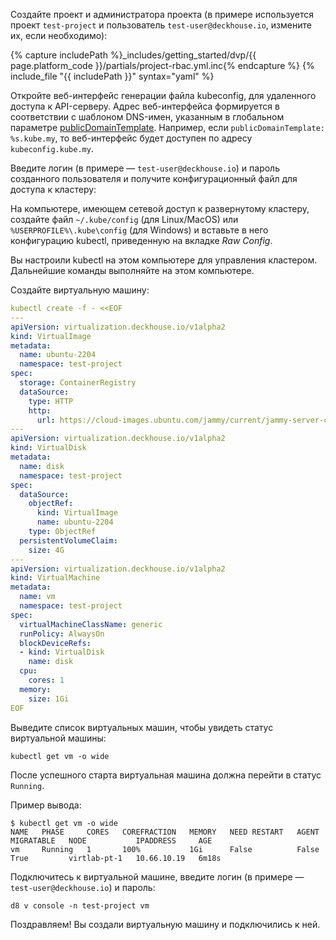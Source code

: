 <script type="text/javascript" src='{% javascript_asset_tag getting-started %}[_assets/js/getting-started.js]{% endjavascript_asset_tag %}'></script>
<script type="text/javascript" src='{% javascript_asset_tag getting-started-access %}[_assets/js/getting-started-access.js]{% endjavascript_asset_tag %}'></script>
<script type="text/javascript" src='{% javascript_asset_tag bcrypt %}[_assets/js/bcrypt.js]{% endjavascript_asset_tag %}'></script>

Создайте проект и администратора проекта (в примере используется проект `test-project` и пользователь `test-user@deckhouse.io`, измените их, если необходимо):

{% capture includePath %}_includes/getting_started/dvp/{{ page.platform_code }}/partials/project-rbac.yml.inc{% endcapture %}
{% include_file "{{ includePath }}" syntax="yaml" %}

Откройте веб-интерфейс генерации файла kubeconfig, для удаленного доступа к API-серверу. Адрес веб-интерфейса формируется в соответствии с шаблоном DNS-имен, указанным в глобальном параметре [publicDomainTemplate](/products/kubernetes-platform/documentation/v1/reference/api/global.html#parameters-modules-publicdomaintemplate). Например, если `publicDomainTemplate: %s.kube.my`, то веб-интерфейс будет доступен по адресу `kubeconfig.kube.my`.
 
Введите логин (в примере — `test-user@deckhouse.io`) и пароль созданного пользователя и получите конфигурационный файл для доступа к кластеру:

На компьютере, имеющем сетевой доступ к развернутому кластеру, создайте файл `~/.kube/config` (для Linux/MacOS) или `%USERPROFILE%\.kube\config` (для Windows) и вставьте в него конфигурацию kubectl, приведенную на вкладке *Raw Config*.

Вы настроили kubectl на этом компьютере для управления кластером. Дальнейшие команды выполняйте на этом компьютере. 

Создайте виртуальную машину:

```yaml
kubectl create -f - <<EOF
---
apiVersion: virtualization.deckhouse.io/v1alpha2
kind: VirtualImage
metadata:
  name: ubuntu-2204
  namespace: test-project
spec:
  storage: ContainerRegistry
  dataSource:
    type: HTTP
    http:
      url: https://cloud-images.ubuntu.com/jammy/current/jammy-server-cloudimg-amd64.img
---
apiVersion: virtualization.deckhouse.io/v1alpha2
kind: VirtualDisk
metadata:
  name: disk
  namespace: test-project
spec:
  dataSource:
    objectRef:
      kind: VirtualImage
      name: ubuntu-2204
    type: ObjectRef
  persistentVolumeClaim:
    size: 4G
---
apiVersion: virtualization.deckhouse.io/v1alpha2
kind: VirtualMachine
metadata:
  name: vm
  namespace: test-project
spec:
  virtualMachineClassName: generic
  runPolicy: AlwaysOn
  blockDeviceRefs:
  - kind: VirtualDisk
    name: disk
  cpu:
    cores: 1
  memory:
    size: 1Gi
EOF
```

Выведите список виртуальных машин, чтобы увидеть статус виртуальной машины:

```shell
kubectl get vm -o wide
```

После успешного старта виртуальная машина должна перейти в статус `Running`.

Пример вывода:
```console
$ kubectl get vm -o wide
NAME   PHASE     CORES   COREFRACTION   MEMORY   NEED RESTART   AGENT   MIGRATABLE   NODE           IPADDRESS     AGE
vm     Running   1       100%           1Gi      False          False   True         virtlab-pt-1   10.66.10.19   6m18s
```

Подключитесь к виртуальной машине, введите логин (в примере — `test-user@deckhouse.io`) и пароль:

```shell
d8 v console -n test-project vm
```

Поздравляем! Вы создали виртуальную машину и подключились к ней.

<script type="text/javascript">
$(document).ready(function () {
    generate_password(true);
    update_parameter('dhctl-user-password-hash', 'password', '<GENERATED_PASSWORD_HASH>', null, null);
    update_parameter('dhctl-user-password-hash', null, '<GENERATED_PASSWORD_HASH>', null, '[project-rbac-yml]');
    update_parameter('dhctl-user-password', null, '<GENERATED_PASSWORD>', null, '[project-rbac-yml]');
    update_parameter('dhctl-user-password', null, '<GENERATED_PASSWORD>', null, 'code span.c1');
    update_domain_parameters();
    config_highlight();
});

</script>
